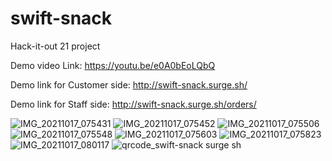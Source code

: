 # swift-snack
Hack-it-out 21 project

Demo video Link: https://youtu.be/e0A0bEoLQbQ

Demo link for Customer side: http://swift-snack.surge.sh/

Demo link for Staff side: http://swift-snack.surge.sh/orders/



![IMG_20211017_075431](https://user-images.githubusercontent.com/75360601/137613849-445d46c0-cec3-4447-9247-699b15e631ff.jpg)
![IMG_20211017_075452](https://user-images.githubusercontent.com/75360601/137613850-0bd238ec-cfb1-4165-9b14-757b32c5cda0.jpg)
![IMG_20211017_075506](https://user-images.githubusercontent.com/75360601/137613851-cc862de7-1009-48cd-ac72-85be9f52c604.jpg)
![IMG_20211017_075548](https://user-images.githubusercontent.com/75360601/137613852-6e6e2ea6-bd71-4d23-bc7e-d4a88496b46f.jpg)
![IMG_20211017_075603](https://user-images.githubusercontent.com/75360601/137613853-e2be1595-8dfa-4df6-89e2-a49ef983a848.jpg)
![IMG_20211017_075823](https://user-images.githubusercontent.com/75360601/137613855-597d2060-1f02-4c6c-9ec3-96ba885bee46.jpg)
![IMG_20211017_080117](https://user-images.githubusercontent.com/75360601/137613856-726f970c-390f-4f6f-9d92-46682795076a.jpg)
![qrcode_swift-snack surge sh](https://user-images.githubusercontent.com/75360601/137613857-8dee05e2-6cf2-4a3c-b4ee-35c81ee9589d.png)
